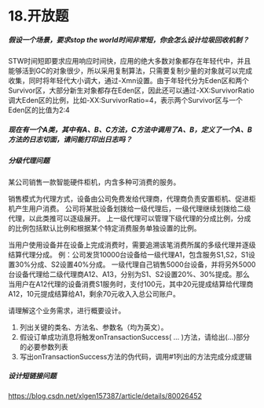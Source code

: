 # 18.开放题

##### 假设一个场景，要求stop the world时间非常短，你会怎么设计垃圾回收机制？

STW时间短即要求应用响应时间快，应用的绝大多数对象都存在年轻代中，并且能够活到GC的对象很少，所以采用复制算法，只需要复制少量的对象就可以完成收集，同时将年轻代大小调大，通过-Xmn设置。由于年轻代分为Eden区和两个Survivor区，大部分新生对象都存在Eden区，因此还可以通过-XX:SurvivorRatio 调大Eden区的比例，比如-XX:SurvivorRatio=4，表示两个Survivor区与一个Eden区的比值为2:4



##### 现在有一个A类，其中有A、B、C方法，C方法中调用了A、B，定义了一个A、B方法的日志切面，请问能打印出日志吗？



##### 分级代理问题

某公司销售一款智能硬件柜机，内含多种可消费的服务。

销售模式为代理方式，设备由公司免费发给代理商，代理商负责安置柜机、促进柜机产生用户消费。
公司将某批设备划拨给一级代理后，一级代理继续划拨给二级代理，以此类推可以逐级展开。
上一级代理可以管理下级代理的分成比例，分成的比例包括默认比例和根据某个特定消费服务单独设置的比例。

当用户使用设备并在设备上完成消费时，需要追溯该笔消费所属的多级代理并逐级结算代理分成。
例：公司发货10000台设备给一级代理A1，包含服务S1,S2，S1设置30%分成、S2设置40%分成。
一级代理自己销售5000台设备，并将另外5000台设备代理给二级代理商A12、A13，分别为S1、S2设置20%、30%提成。那么当用户在A12代理的设备消费S1服务时，支付100元，其中20元提成结算给代理商A12，10元提成结算给A1，剩余70元收入入总公司账户。

请理解这个业务需求，进行概要设计。
1. 列出关键的类名、方法名、参数名（均为英文）。
2. 假设订单成功消息将触发onTransactionSuccess( ... )方法，请给出(...)部分的必要参数列表
3. 写出onTransactionSuccess方法的伪代码，调用#1列出的方法完成分成逻辑



##### 设计短链接问题

https://blog.csdn.net/xlgen157387/article/details/80026452





